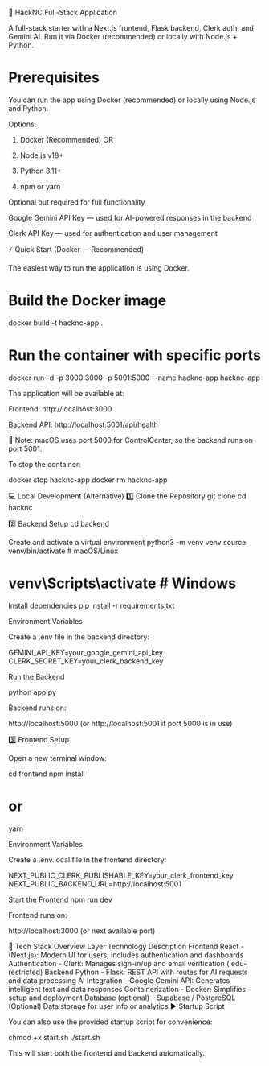 🚀 HackNC Full-Stack Application

A full-stack starter with a Next.js frontend, Flask backend, Clerk auth, and Gemini AI. Run it via Docker (recommended) or locally with Node.js + Python.

# Prerequisites

You can run the app using Docker (recommended) or locally using Node.js and Python.

Options: 
1. Docker (Recommended)
OR

2. Node.js v18+

3. Python 3.11+

4. npm or yarn

Optional but required for full functionality

Google Gemini API Key — used for AI-powered responses in the backend

Clerk API Key — used for authentication and user management

⚡ Quick Start (Docker — Recommended)

The easiest way to run the application is using Docker.

# Build the Docker image
docker build -t hacknc-app .

# Run the container with specific ports
docker run -d -p 3000:3000 -p 5001:5000 --name hacknc-app hacknc-app


The application will be available at:

Frontend: http://localhost:3000

Backend API: http://localhost:5001/api/health

📝 Note: macOS uses port 5000 for ControlCenter, so the backend runs on port 5001.

To stop the container:

docker stop hacknc-app
docker rm hacknc-app

💻 Local Development (Alternative)
1️⃣ Clone the Repository
git clone <repository-url>
cd hacknc

2️⃣ Backend Setup
cd backend

Create and activate a virtual environment
python3 -m venv venv
source venv/bin/activate      # macOS/Linux
# venv\Scripts\activate       # Windows

Install dependencies
pip install -r requirements.txt

Environment Variables

Create a .env file in the backend directory:

GEMINI_API_KEY=your_google_gemini_api_key
CLERK_SECRET_KEY=your_clerk_backend_key

Run the Backend

python app.py


Backend runs on:

http://localhost:5000
(or http://localhost:5001
 if port 5000 is in use)

3️⃣ Frontend Setup

Open a new terminal window:

cd frontend
npm install
# or
yarn

Environment Variables

Create a .env.local file in the frontend directory:

NEXT_PUBLIC_CLERK_PUBLISHABLE_KEY=your_clerk_frontend_key
NEXT_PUBLIC_BACKEND_URL=http://localhost:5001

Start the Frontend
npm run dev


Frontend runs on:

http://localhost:3000
 (or next available port)

🧠 Tech Stack Overview
Layer	Technology	Description
Frontend	React - (Next.js): 	Modern UI for users, includes authentication and dashboards
Authentication -	Clerk:	Manages sign-in/up and email verification (.edu-restricted)
Backend	Python - Flask:	REST API with routes for AI requests and data processing
AI Integration	- Google Gemini API:	Generates intelligent text and data responses
Containerization	- Docker:	Simplifies setup and deployment
Database (optional) -	Supabase / PostgreSQL	(Optional) Data storage for user info or analytics
▶️ Startup Script

You can also use the provided startup script for convenience:

chmod +x start.sh
./start.sh


This will start both the frontend and backend automatically.
